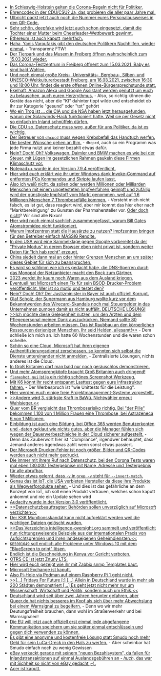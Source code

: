 * [In Schleswig-Holstein gelten die Corona-Regeln nicht für Politiker.](https://blog.fefe.de/?ts=9eb08ade)
* [Ehrencodex in der CDU/CSU? Ja, das probieren die aller paar Jahre mal.](https://blog.fefe.de/?ts=9eb0888d)
* [Ulbricht packt jetzt auch noch die Nummer eures Personalausweises in den QR-Code.](https://blog.fefe.de/?ts=9eb0855d)
* [Sehr schön, deepfake wird jetzt auch schon eingesetzt, damit die Tochter einer Mutter beim Cheerleader-Wettbewerb gewinnt.](https://www.pennlive.com/news/2021/03/pa-woman-created-deepfake-videos-to-force-rivals-off-daughters-cheerleading-squad-police.html)
* [Ethereum ist auch kaputt, mehrfach.](https://blog.fefe.de/?ts=9eb272d4)
* [Haha, Yanis Varoufakis gibt den deutschen Politikern Nachhilfen, wieder einmal.](https://blog.fefe.de/?ts=9eb2ccd3) - Transparenz FTW!
* [Der Tierpark und das Musem in Freiberg öffnen wahrscheinlich zum 15.03.2021 wieder.](https://www.freiberg.de/stadt-und-buerger/aktuelles/neuigkeiten/tierpark-und-museum-oeffnen-wieder)
* [Das Corona-Testzentrum in Freiberg öffnent zum 15.03.2021, Baby es sind bald Wahlen.](https://www.freiberg.de/stadt-und-buerger/aktuelles/neuigkeiten/corona-testzentrum-startet-montag)
* [Und noch einmal große Kreis-, Universitäts-, Bergbau-, Silber- und UNESCO-Weltkulturerbestadt Freiberg, am 16.03.2021, zwischen 16:30 und 18:00 Uhr, findet die erste offenen Online-Bürgersprechstunde statt.](https://www.freiberg.de/stadt-und-buerger/aktuelles/neuigkeiten/erste-offene-online-buergersprechstunde)
* [Ekelhaft, Amazon Alexa und Google Assistant werden genutzt um euch zu belauschen, auch euren Herzrythmus.](https://blog.fefe.de/?ts=9eb1e6db) - Also, so richtig können die Geräte das nicht, aber die "KI" dahinter tippt wilde und entscheidet ob ihr zur Kategorie "gesund" oder "tot" gehört
* [Wo ein Trog ist ... die CIA und die NSA haben jetzt herausgefunden, warum der Solarwinds-Hack funktioniert hatte. Weil sie per Gesetz nicht so einfach im Inland schnüffeln dürfen.](https://blog.fefe.de/?ts=9eb1e4ac)
* [Die CDU so, Datenschutz muss weg, außer für uns Politiker, da ist es wichtig.](https://blog.fefe.de/?ts=9eb1eaec)
* [Der Betreuer von `dhcpcd` muss wegen Krebsbefall das Handtuch werfen. Die besten Wünsche gehen an Ihm.](https://roy.marples.name/archives/dhcpcd-discuss/0003457.html) - `dhcpcd`, auch so ein Programm was jede Firma nutzt und keiner bezahlt etwas dafür.
* [Nein? Doch! Oh? Volkswagen, Daimler und BMW machen es wie bei der Steuer, mit Lügen im gesetzlichen Rahmen gaukeln diese Firmen Klimaschutz vor.](https://www.sonnenseite.com/de/wirtschaft/greenpeace-analyse-vw-daimler-und-bmw-rechnen-sich-ihren-beitrag-zum-klimaschutz-schoen/)
* [Notepad++ wurde in der Version 7.9.4 veröffentlicht.](https://notepad-plus-plus.org/downloads/v7.9.4/)
* [Hier wird euch erklärt wie ihr unter Windows dank Invoke-Command auf entfernten PCs Kommandos und Skripte laufen lasst.](http://woshub.com/invoke-command-run-powershell-scripts-remotely/)
* [Also ich weiß nicht, da sollen oder werden Millionen oder Milliarden Menschen mit einem ungetesteten Impfverfahren geimpft und zufällig wird der günstigste Impfstoff vom Markt genommen, weil auf 1.6 Millionen Menschen 7 Thrombosefälle kommen.](https://blog.fefe.de/?ts=9eb1112a) - Versteht mich nicht falsch, es ist gut, dass reagiert wird, aber mir kommt das hier eher nach "Marktbereinigung" zu Gunsten der Pharmahersteller vor. [Oder doch nicht](https://blog.fefe.de/?ts=9eae4e6a)? Wir sind alle Nixon!
* [Hier wird noch einmal sachlich zusammengefasst, warum Bill Gates Atomstromidee nicht funktioniert.](https://www.sonnenseite.com/de/energie/es-gibt-keine-renaissance-der-atomenergie/)
* [Warum Impfzentren statt die Hausärzte zu nutzen? Impfzentren bringen für den Betreiber einfach MASSIG Rendite.](https://blog.fefe.de/?ts=9eae40ec)
* [In den USA wird eine Sammelklage gegen Google vorbereitet da der "Private Modus" in derem Browser eben nicht privat ist, sondern weiter Daten für "Ich hab recht" erzeugt.](https://netzpolitik.org/2021/us-milliardenklage-gegen-google-von-wegen-privat/)
* [China siedelt dann mal an oder hinter Grenzen Menschen an um später dieses Gebiet für sich zu beanspruchen.](https://netzfrauen.org/2021/03/15/himalaya/)
* [Es wird so schlimm wie ich es gedacht habe, die DNS-Sperren durch das Monopol der Netzanbieter macht den Bock zum Gärtner.](https://netzpolitik.org/2021/edit-policy-die-cuii-initiative-private-netzsperren-ohne-gerichtsbeschluss/)
* [2023 werdet ihr kaum noch Waren aus dem Ausland kriegen.](https://netzpolitik.org/2021/neues-frachtinformationssystem-eu-kommission-startet-elektronische-warenvoranmeldung-mit-risikoanalyse/)
* [Eventuell hat Microsoft einen Fix für sein BSOD-Drucker-Problem veröffentlicht. Wer ist so mutig und testet den?](https://www.borncity.com/blog/2021/03/16/windows-10-auerplanmiges-update-fr-drucken-bluescreen-bug/)
* [Nein? Doch! Oh? Der Justizminister in Bayer ist auch offiziell Korrupt.](https://blog.fefe.de/?ts=9eaf23d0)
* [Olaf Scholz, der Supermann aus Hamburg wollte kurz vor dem Bekanntwerden des Wirecard-Skandals noch mal Steuergelder in das Unternehmen pumpen damit es nicht auffällt. DEUTSCHE LÖSUNG!](https://blog.fefe.de/?ts=9eaf0e2e)
* [>>Ich möchte diese Gelegenheit nutzen, um den Ärzten und dem Pflegepersonal meinen Dank auszudrücken. Niemand sollte 80 Wochenstunden arbeiten müssen. Das ist Raubbau an den körperlichen Ressourcen derjenigen Menschen. Ihr seid Helden, allesamt!<<](https://blog.fefe.de/?ts=9eaf045f) - Dem schließe ich mich an. Ich hatte 60 Wochenstunden und die waren schon scheiße.
* [Schön so eine Cloud, Microsoft hat ihren eigenen Authentifizierungsdienst zerschossen, so konnten sich selbst die Dienste untereinander nicht anmelden.](https://blog.fefe.de/?ts=9eae08b7) - Zentralisierte Lösungen, nichts anderes ist die Cloud.
* [In Groß Britanien darf man bald nur noch geräuschlos demonstrieren.](https://blog.fefe.de/?ts=9eae02bb)
* [Und mehr Atomsprengköpfe braucht Groß Britanien auch dringend!](https://blog.fefe.de/?ts=9eae789e)
* [`flameshot gui` ist ja ein richtig schönes Screenshot Werkzeug.](https://github.com/flameshot-org/flameshot)
* [Mit K6 könnt ihr recht entspannt Lasttest gegen eure Infrastruktur fahren.](https://opensource.com/article/21/3/journey-to-open-source) - Der Werbespruch ist "wie Unittests für die Leistung".
* [Hier werden euch einige freie Projektmanagement-Systeme vorgestellt.](https://opensource.com/article/21/3/open-source-project-management)
* [>>Andere wird 3. stärkste Kraft in BaWü. Nichtwähler erneut Wahlsieger.<<](https://www.reddit.com/r/de/comments/m5g42c/andere_wird_3_st%C3%A4rkste_kraft_in_baw%C3%BC_nichtw%C3%A4hler/)
* [Quer vom BR vergleicht das Thromboserisiko richtig. Bei "der Pille" bekommen 1.100 von 1 Million Frauen eine Thrombose, bei Astrazeneca 6 von 1 Millionen.](https://www.reddit.com/r/de/comments/m5puso/quer_vom_br_zum_tromboserisiko_beim/)
* [Einbildung ist auch eine Bildung, bei Office 365 werden Benutzerkonten und -daten geklaut wie nichts gutes, aber die Manager fühlen sich wegen der Dauerwerbeschleiche in der Cloud sicherer aufgestellt.](https://blog.fefe.de/?ts=9eaf278e) - Denn das Zauberwort hier ist "Compliance", irgendwer behauptet, dass Jemand anderes irgendwas zahlt wenn sonst etwas passiert.
* [Der Microsoft Drucker-Fehler ist noch größer, Bilder und QR-Codes werden auch nicht mehr gedruckt.](https://www.borncity.com/blog/2021/03/18/windows-10-microsoft-besttigt-grafik-druckfehler-nach-mrz-2021-updates/)
* [Die immer mit ihrem Ruf nach Datenschutz, bei den Corona Tests waren mal eben 130.000 Testergebnise mit Name, Adresse und Testergebnis für alle abrufbar.](https://netzpolitik.org/2021/sicherheitsluecke-mehr-als-130-000-corona-testergebnisse-waren-frei-im-netz-abrufbar/)
* [Wieder etwas gelernt, dass `-v` in `grep -v` steht für `--invert-match`.](https://opensource.com/article/21/3/grep-cheat-sheet)
* [Genau das ist IoT, die USA verbieten Hersteller da diese ihre Produkte als Wegwerfprodukte sehen.](https://www.borncity.com/blog/2021/03/18/nationale-sicherheit-usa-verbannen-iot-produkte-von-fnf-oem-herstellern/) - Und dies ist das gefährliche an dem Konzept von IoT, ich soll einen Produkt vertrauen, welches schon kaputt ankommt und nie ein Update sehen wird
* [Audacity wurde in der Version 3.0 veröffentlicht.](https://www.bleepingcomputer.com/news/software/audacity-30-released-with-new-aup3-file-format-speed-improvements/)
* [>>Datenschutzbeauftragter: Behörden sollen unverzüglich auf Microsoft verzichten<<](https://blog.fefe.de/?ts=9eade697)
* [Der KSK Munitionsskandal kann nicht aufgeklärt werden weil die wichtigen Dateien gelöscht wurden.](https://blog.fefe.de/?ts=9eadd74d)
* [>>Das Verzeichnis intelligence-oversight.org sammelt und veröffentlicht nun richtungsweisende Beispiele aus der internationalen Praxis von Aufsichtsgremien und ihren landeseigenen Geheimdiensten.<<](https://netzpolitik.org/2021/geheimdienste-gute-beispiele-fuer-bessere-kontrolle/)
* [`KB5001649` soll endlich alle Probleme unter Windows 10 mit dem "BlueScreen to print" lösen.](https://www.bleepingcomputer.com/news/microsoft/new-windows-10-emergency-updates-fix-remaining-printing-issues/)
* [Endlich ist die Beschneidung in Kenya vor Gericht verboten.](https://netzfrauen.org/2021/03/19/fgm-3/)
* [OTRS CE ist jetzt Znuny LTS.](https://www.admin-magazin.de/News/OTRS-Community-Edition-lebt-als-Fork-weiter)
* [Hier wird euch gezeigt wie ihr mit Zabbix snmp Templates baut.](https://blog.zabbix.com/building-templates-for-snmp-devices/13588/)
* [Microsoft Exchange ist kaputt.](https://www.borncity.com/blog/2021/03/18/microsoft-exchange-online-macht-wieder-die-grtsche-18-03-2021/)
* [Also Pi-Hole via Podman auf einem Raspberry Pi 1 geht nicht.](https://github.com/pi-hole/docker-pi-hole/issues/507)
* [>>[...] Fridays For Future [:] [...] Allein in Deutschland wurde in mehr als 200 Städten demonstriert [...] Es geht jetzt nicht mehr nur um Wissenschaft, Wirtschaft und Politik, sondern auch um Ethik.<<](https://www.sonnenseite.com/de/franz-alt/kommentare-interviews/die-fridays-for-future-bewegung-ist-zurueck/)
* [Deutschland wird seit über zwei Jahren herunter gefahren, aber Queer.de hat nichts besseres im Kopf als sich über mehr Abwechslung bei einem Warnsignal zu begeifern.](https://tuxproject.de/blog/2021/03/ampelroeckchen/) - Denn wo wir mehr Deutungsfreiheit brauchen, dann wohl im Straßenverkehr und bei Warnsignalen!
* [Die EU will jetzt auch offiziell erst einmal jede abgefangene Kommunikation speichern um sie später einmal entschlüsseln und gegen dich verwenden zu können.](https://netzpolitik.org/2021/ende-zu-ende-verschluesselung-eu-kommission-will-technik-zum-abhoeren-von-5g-verbindungen-erforschen/)
* [Es gibt eine anonyme und kostenfreie Lösung statt Smudo noch mehr Geld für sein LuCa-Dreck in den Hals zu werfen.](https://netzpolitik.org/2021/npp-225-zu-apps-in-der-pandemiestrategie-wer-rettet-uns-vor-der-app/) - Aber scheinbar hat Smudo einfach noch zu wenig Gewissen
* [eBay verkackt gerade mit seinem "neuen Bezahlsystem", da fallen für Inlandstransaktionen auf einmal Auslandsgebühren an - *huch*, das war mit Sichheit so nicht von eGay gedacht ;-).](https://www.borncity.com/blog/2021/03/20/neue-zahlungsabwicklung-noch-eine-kostenfalle-bei-ebay/)
* [Acer ist kaputt.](https://www.bleepingcomputer.com/news/security/computer-giant-acer-hit-by-50-million-ransomware-attack/)
